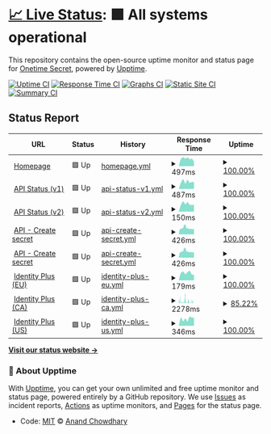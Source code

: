 # [📈 Live Status](https://status.onetimesecret.com): <!--live status--> **🟩 All systems operational**

This repository contains the open-source uptime monitor and status page for [Onetime Secret](https://onetimesecret.com/), powered by [Upptime](https://github.com/upptime/upptime).

[![Uptime CI](https://github.com/onetimesecret/status/workflows/Uptime%20CI/badge.svg)](https://github.com/onetimesecret/status/actions?query=workflow%3A%22Uptime+CI%22)
[![Response Time CI](https://github.com/onetimesecret/status/workflows/Response%20Time%20CI/badge.svg)](https://github.com/onetimesecret/status/actions?query=workflow%3A%22Response+Time+CI%22)
[![Graphs CI](https://github.com/onetimesecret/status/workflows/Graphs%20CI/badge.svg)](https://github.com/onetimesecret/status/actions?query=workflow%3A%22Graphs+CI%22)
[![Static Site CI](https://github.com/onetimesecret/status/workflows/Static%20Site%20CI/badge.svg)](https://github.com/onetimesecret/status/actions?query=workflow%3A%22Static+Site+CI%22)
[![Summary CI](https://github.com/onetimesecret/status/workflows/Summary%20CI/badge.svg)](https://github.com/onetimesecret/status/actions?query=workflow%3A%22Summary+CI%22)

## Status Report

<!--start: status pages-->
<!-- This summary is generated by Upptime (https://github.com/upptime/upptime) -->
<!-- Do not edit this manually, your changes will be overwritten -->
<!-- prettier-ignore -->
| URL | Status | History | Response Time | Uptime |
| --- | ------ | ------- | ------------- | ------ |
| <img alt="" src="https://icons.duckduckgo.com/ip3/onetimesecret.com.ico" height="13"> [Homepage](https://onetimesecret.com/) | 🟩 Up | [homepage.yml](https://github.com/onetimesecret/status/commits/HEAD/history/homepage.yml) | <details><summary><img alt="Response time graph" src="./graphs/homepage/response-time-week.png" height="20"> 497ms</summary><br><a href="https://status.onetimesecret.com/history/homepage"><img alt="Response time 829" src="https://img.shields.io/endpoint?url=https%3A%2F%2Fraw.githubusercontent.com%2Fonetimesecret%2Fstatus%2FHEAD%2Fapi%2Fhomepage%2Fresponse-time.json"></a><br><a href="https://status.onetimesecret.com/history/homepage"><img alt="24-hour response time 274" src="https://img.shields.io/endpoint?url=https%3A%2F%2Fraw.githubusercontent.com%2Fonetimesecret%2Fstatus%2FHEAD%2Fapi%2Fhomepage%2Fresponse-time-day.json"></a><br><a href="https://status.onetimesecret.com/history/homepage"><img alt="7-day response time 497" src="https://img.shields.io/endpoint?url=https%3A%2F%2Fraw.githubusercontent.com%2Fonetimesecret%2Fstatus%2FHEAD%2Fapi%2Fhomepage%2Fresponse-time-week.json"></a><br><a href="https://status.onetimesecret.com/history/homepage"><img alt="30-day response time 478" src="https://img.shields.io/endpoint?url=https%3A%2F%2Fraw.githubusercontent.com%2Fonetimesecret%2Fstatus%2FHEAD%2Fapi%2Fhomepage%2Fresponse-time-month.json"></a><br><a href="https://status.onetimesecret.com/history/homepage"><img alt="1-year response time 829" src="https://img.shields.io/endpoint?url=https%3A%2F%2Fraw.githubusercontent.com%2Fonetimesecret%2Fstatus%2FHEAD%2Fapi%2Fhomepage%2Fresponse-time-year.json"></a></details> | <details><summary><a href="https://status.onetimesecret.com/history/homepage">100.00%</a></summary><a href="https://status.onetimesecret.com/history/homepage"><img alt="All-time uptime 99.11%" src="https://img.shields.io/endpoint?url=https%3A%2F%2Fraw.githubusercontent.com%2Fonetimesecret%2Fstatus%2FHEAD%2Fapi%2Fhomepage%2Fuptime.json"></a><br><a href="https://status.onetimesecret.com/history/homepage"><img alt="24-hour uptime 100.00%" src="https://img.shields.io/endpoint?url=https%3A%2F%2Fraw.githubusercontent.com%2Fonetimesecret%2Fstatus%2FHEAD%2Fapi%2Fhomepage%2Fuptime-day.json"></a><br><a href="https://status.onetimesecret.com/history/homepage"><img alt="7-day uptime 100.00%" src="https://img.shields.io/endpoint?url=https%3A%2F%2Fraw.githubusercontent.com%2Fonetimesecret%2Fstatus%2FHEAD%2Fapi%2Fhomepage%2Fuptime-week.json"></a><br><a href="https://status.onetimesecret.com/history/homepage"><img alt="30-day uptime 100.00%" src="https://img.shields.io/endpoint?url=https%3A%2F%2Fraw.githubusercontent.com%2Fonetimesecret%2Fstatus%2FHEAD%2Fapi%2Fhomepage%2Fuptime-month.json"></a><br><a href="https://status.onetimesecret.com/history/homepage"><img alt="1-year uptime 99.11%" src="https://img.shields.io/endpoint?url=https%3A%2F%2Fraw.githubusercontent.com%2Fonetimesecret%2Fstatus%2FHEAD%2Fapi%2Fhomepage%2Fuptime-year.json"></a></details>
| <img alt="" src="https://icons.duckduckgo.com/ip3/eu.onetimesecret.com.ico" height="13"> [API Status (v1)](https://eu.onetimesecret.com/api/v1/status) | 🟩 Up | [api-status-v1.yml](https://github.com/onetimesecret/status/commits/HEAD/history/api-status-v1.yml) | <details><summary><img alt="Response time graph" src="./graphs/api-status-v1/response-time-week.png" height="20"> 487ms</summary><br><a href="https://status.onetimesecret.com/history/api-status-v1"><img alt="Response time 401" src="https://img.shields.io/endpoint?url=https%3A%2F%2Fraw.githubusercontent.com%2Fonetimesecret%2Fstatus%2FHEAD%2Fapi%2Fapi-status-v1%2Fresponse-time.json"></a><br><a href="https://status.onetimesecret.com/history/api-status-v1"><img alt="24-hour response time 462" src="https://img.shields.io/endpoint?url=https%3A%2F%2Fraw.githubusercontent.com%2Fonetimesecret%2Fstatus%2FHEAD%2Fapi%2Fapi-status-v1%2Fresponse-time-day.json"></a><br><a href="https://status.onetimesecret.com/history/api-status-v1"><img alt="7-day response time 487" src="https://img.shields.io/endpoint?url=https%3A%2F%2Fraw.githubusercontent.com%2Fonetimesecret%2Fstatus%2FHEAD%2Fapi%2Fapi-status-v1%2Fresponse-time-week.json"></a><br><a href="https://status.onetimesecret.com/history/api-status-v1"><img alt="30-day response time 490" src="https://img.shields.io/endpoint?url=https%3A%2F%2Fraw.githubusercontent.com%2Fonetimesecret%2Fstatus%2FHEAD%2Fapi%2Fapi-status-v1%2Fresponse-time-month.json"></a><br><a href="https://status.onetimesecret.com/history/api-status-v1"><img alt="1-year response time 401" src="https://img.shields.io/endpoint?url=https%3A%2F%2Fraw.githubusercontent.com%2Fonetimesecret%2Fstatus%2FHEAD%2Fapi%2Fapi-status-v1%2Fresponse-time-year.json"></a></details> | <details><summary><a href="https://status.onetimesecret.com/history/api-status-v1">100.00%</a></summary><a href="https://status.onetimesecret.com/history/api-status-v1"><img alt="All-time uptime 99.19%" src="https://img.shields.io/endpoint?url=https%3A%2F%2Fraw.githubusercontent.com%2Fonetimesecret%2Fstatus%2FHEAD%2Fapi%2Fapi-status-v1%2Fuptime.json"></a><br><a href="https://status.onetimesecret.com/history/api-status-v1"><img alt="24-hour uptime 100.00%" src="https://img.shields.io/endpoint?url=https%3A%2F%2Fraw.githubusercontent.com%2Fonetimesecret%2Fstatus%2FHEAD%2Fapi%2Fapi-status-v1%2Fuptime-day.json"></a><br><a href="https://status.onetimesecret.com/history/api-status-v1"><img alt="7-day uptime 100.00%" src="https://img.shields.io/endpoint?url=https%3A%2F%2Fraw.githubusercontent.com%2Fonetimesecret%2Fstatus%2FHEAD%2Fapi%2Fapi-status-v1%2Fuptime-week.json"></a><br><a href="https://status.onetimesecret.com/history/api-status-v1"><img alt="30-day uptime 100.00%" src="https://img.shields.io/endpoint?url=https%3A%2F%2Fraw.githubusercontent.com%2Fonetimesecret%2Fstatus%2FHEAD%2Fapi%2Fapi-status-v1%2Fuptime-month.json"></a><br><a href="https://status.onetimesecret.com/history/api-status-v1"><img alt="1-year uptime 99.19%" src="https://img.shields.io/endpoint?url=https%3A%2F%2Fraw.githubusercontent.com%2Fonetimesecret%2Fstatus%2FHEAD%2Fapi%2Fapi-status-v1%2Fuptime-year.json"></a></details>
| <img alt="" src="https://icons.duckduckgo.com/ip3/eu.onetimesecret.com.ico" height="13"> [API Status (v2)](https://eu.onetimesecret.com/api/v2/status) | 🟩 Up | [api-status-v2.yml](https://github.com/onetimesecret/status/commits/HEAD/history/api-status-v2.yml) | <details><summary><img alt="Response time graph" src="./graphs/api-status-v2/response-time-week.png" height="20"> 150ms</summary><br><a href="https://status.onetimesecret.com/history/api-status-v2"><img alt="Response time 158" src="https://img.shields.io/endpoint?url=https%3A%2F%2Fraw.githubusercontent.com%2Fonetimesecret%2Fstatus%2FHEAD%2Fapi%2Fapi-status-v2%2Fresponse-time.json"></a><br><a href="https://status.onetimesecret.com/history/api-status-v2"><img alt="24-hour response time 129" src="https://img.shields.io/endpoint?url=https%3A%2F%2Fraw.githubusercontent.com%2Fonetimesecret%2Fstatus%2FHEAD%2Fapi%2Fapi-status-v2%2Fresponse-time-day.json"></a><br><a href="https://status.onetimesecret.com/history/api-status-v2"><img alt="7-day response time 150" src="https://img.shields.io/endpoint?url=https%3A%2F%2Fraw.githubusercontent.com%2Fonetimesecret%2Fstatus%2FHEAD%2Fapi%2Fapi-status-v2%2Fresponse-time-week.json"></a><br><a href="https://status.onetimesecret.com/history/api-status-v2"><img alt="30-day response time 151" src="https://img.shields.io/endpoint?url=https%3A%2F%2Fraw.githubusercontent.com%2Fonetimesecret%2Fstatus%2FHEAD%2Fapi%2Fapi-status-v2%2Fresponse-time-month.json"></a><br><a href="https://status.onetimesecret.com/history/api-status-v2"><img alt="1-year response time 158" src="https://img.shields.io/endpoint?url=https%3A%2F%2Fraw.githubusercontent.com%2Fonetimesecret%2Fstatus%2FHEAD%2Fapi%2Fapi-status-v2%2Fresponse-time-year.json"></a></details> | <details><summary><a href="https://status.onetimesecret.com/history/api-status-v2">100.00%</a></summary><a href="https://status.onetimesecret.com/history/api-status-v2"><img alt="All-time uptime 100.00%" src="https://img.shields.io/endpoint?url=https%3A%2F%2Fraw.githubusercontent.com%2Fonetimesecret%2Fstatus%2FHEAD%2Fapi%2Fapi-status-v2%2Fuptime.json"></a><br><a href="https://status.onetimesecret.com/history/api-status-v2"><img alt="24-hour uptime 100.00%" src="https://img.shields.io/endpoint?url=https%3A%2F%2Fraw.githubusercontent.com%2Fonetimesecret%2Fstatus%2FHEAD%2Fapi%2Fapi-status-v2%2Fuptime-day.json"></a><br><a href="https://status.onetimesecret.com/history/api-status-v2"><img alt="7-day uptime 100.00%" src="https://img.shields.io/endpoint?url=https%3A%2F%2Fraw.githubusercontent.com%2Fonetimesecret%2Fstatus%2FHEAD%2Fapi%2Fapi-status-v2%2Fuptime-week.json"></a><br><a href="https://status.onetimesecret.com/history/api-status-v2"><img alt="30-day uptime 100.00%" src="https://img.shields.io/endpoint?url=https%3A%2F%2Fraw.githubusercontent.com%2Fonetimesecret%2Fstatus%2FHEAD%2Fapi%2Fapi-status-v2%2Fuptime-month.json"></a><br><a href="https://status.onetimesecret.com/history/api-status-v2"><img alt="1-year uptime 100.00%" src="https://img.shields.io/endpoint?url=https%3A%2F%2Fraw.githubusercontent.com%2Fonetimesecret%2Fstatus%2FHEAD%2Fapi%2Fapi-status-v2%2Fuptime-year.json"></a></details>
| <img alt="" src="https://icons.duckduckgo.com/ip3/eu.onetimesecret.com.ico" height="13"> [API - Create secret](https://eu.onetimesecret.com/api/v1/share) | 🟩 Up | [api-create-secret.yml](https://github.com/onetimesecret/status/commits/HEAD/history/api-create-secret.yml) | <details><summary><img alt="Response time graph" src="./graphs/api-create-secret/response-time-week.png" height="20"> 426ms</summary><br><a href="https://status.onetimesecret.com/history/api-create-secret"><img alt="Response time 413" src="https://img.shields.io/endpoint?url=https%3A%2F%2Fraw.githubusercontent.com%2Fonetimesecret%2Fstatus%2FHEAD%2Fapi%2Fapi-create-secret%2Fresponse-time.json"></a><br><a href="https://status.onetimesecret.com/history/api-create-secret"><img alt="24-hour response time 365" src="https://img.shields.io/endpoint?url=https%3A%2F%2Fraw.githubusercontent.com%2Fonetimesecret%2Fstatus%2FHEAD%2Fapi%2Fapi-create-secret%2Fresponse-time-day.json"></a><br><a href="https://status.onetimesecret.com/history/api-create-secret"><img alt="7-day response time 426" src="https://img.shields.io/endpoint?url=https%3A%2F%2Fraw.githubusercontent.com%2Fonetimesecret%2Fstatus%2FHEAD%2Fapi%2Fapi-create-secret%2Fresponse-time-week.json"></a><br><a href="https://status.onetimesecret.com/history/api-create-secret"><img alt="30-day response time 315" src="https://img.shields.io/endpoint?url=https%3A%2F%2Fraw.githubusercontent.com%2Fonetimesecret%2Fstatus%2FHEAD%2Fapi%2Fapi-create-secret%2Fresponse-time-month.json"></a><br><a href="https://status.onetimesecret.com/history/api-create-secret"><img alt="1-year response time 413" src="https://img.shields.io/endpoint?url=https%3A%2F%2Fraw.githubusercontent.com%2Fonetimesecret%2Fstatus%2FHEAD%2Fapi%2Fapi-create-secret%2Fresponse-time-year.json"></a></details> | <details><summary><a href="https://status.onetimesecret.com/history/api-create-secret">100.00%</a></summary><a href="https://status.onetimesecret.com/history/api-create-secret"><img alt="All-time uptime 99.21%" src="https://img.shields.io/endpoint?url=https%3A%2F%2Fraw.githubusercontent.com%2Fonetimesecret%2Fstatus%2FHEAD%2Fapi%2Fapi-create-secret%2Fuptime.json"></a><br><a href="https://status.onetimesecret.com/history/api-create-secret"><img alt="24-hour uptime 100.00%" src="https://img.shields.io/endpoint?url=https%3A%2F%2Fraw.githubusercontent.com%2Fonetimesecret%2Fstatus%2FHEAD%2Fapi%2Fapi-create-secret%2Fuptime-day.json"></a><br><a href="https://status.onetimesecret.com/history/api-create-secret"><img alt="7-day uptime 100.00%" src="https://img.shields.io/endpoint?url=https%3A%2F%2Fraw.githubusercontent.com%2Fonetimesecret%2Fstatus%2FHEAD%2Fapi%2Fapi-create-secret%2Fuptime-week.json"></a><br><a href="https://status.onetimesecret.com/history/api-create-secret"><img alt="30-day uptime 100.00%" src="https://img.shields.io/endpoint?url=https%3A%2F%2Fraw.githubusercontent.com%2Fonetimesecret%2Fstatus%2FHEAD%2Fapi%2Fapi-create-secret%2Fuptime-month.json"></a><br><a href="https://status.onetimesecret.com/history/api-create-secret"><img alt="1-year uptime 99.21%" src="https://img.shields.io/endpoint?url=https%3A%2F%2Fraw.githubusercontent.com%2Fonetimesecret%2Fstatus%2FHEAD%2Fapi%2Fapi-create-secret%2Fuptime-year.json"></a></details>
| <img alt="" src="https://icons.duckduckgo.com/ip3/eu.onetimesecret.com.ico" height="13"> [API - Create secret](https://eu.onetimesecret.com/api/v2/secret/conceal) | 🟩 Up | [api-create-secret.yml](https://github.com/onetimesecret/status/commits/HEAD/history/api-create-secret.yml) | <details><summary><img alt="Response time graph" src="./graphs/api-create-secret/response-time-week.png" height="20"> 426ms</summary><br><a href="https://status.onetimesecret.com/history/api-create-secret"><img alt="Response time 413" src="https://img.shields.io/endpoint?url=https%3A%2F%2Fraw.githubusercontent.com%2Fonetimesecret%2Fstatus%2FHEAD%2Fapi%2Fapi-create-secret%2Fresponse-time.json"></a><br><a href="https://status.onetimesecret.com/history/api-create-secret"><img alt="24-hour response time 365" src="https://img.shields.io/endpoint?url=https%3A%2F%2Fraw.githubusercontent.com%2Fonetimesecret%2Fstatus%2FHEAD%2Fapi%2Fapi-create-secret%2Fresponse-time-day.json"></a><br><a href="https://status.onetimesecret.com/history/api-create-secret"><img alt="7-day response time 426" src="https://img.shields.io/endpoint?url=https%3A%2F%2Fraw.githubusercontent.com%2Fonetimesecret%2Fstatus%2FHEAD%2Fapi%2Fapi-create-secret%2Fresponse-time-week.json"></a><br><a href="https://status.onetimesecret.com/history/api-create-secret"><img alt="30-day response time 315" src="https://img.shields.io/endpoint?url=https%3A%2F%2Fraw.githubusercontent.com%2Fonetimesecret%2Fstatus%2FHEAD%2Fapi%2Fapi-create-secret%2Fresponse-time-month.json"></a><br><a href="https://status.onetimesecret.com/history/api-create-secret"><img alt="1-year response time 413" src="https://img.shields.io/endpoint?url=https%3A%2F%2Fraw.githubusercontent.com%2Fonetimesecret%2Fstatus%2FHEAD%2Fapi%2Fapi-create-secret%2Fresponse-time-year.json"></a></details> | <details><summary><a href="https://status.onetimesecret.com/history/api-create-secret">100.00%</a></summary><a href="https://status.onetimesecret.com/history/api-create-secret"><img alt="All-time uptime 99.21%" src="https://img.shields.io/endpoint?url=https%3A%2F%2Fraw.githubusercontent.com%2Fonetimesecret%2Fstatus%2FHEAD%2Fapi%2Fapi-create-secret%2Fuptime.json"></a><br><a href="https://status.onetimesecret.com/history/api-create-secret"><img alt="24-hour uptime 100.00%" src="https://img.shields.io/endpoint?url=https%3A%2F%2Fraw.githubusercontent.com%2Fonetimesecret%2Fstatus%2FHEAD%2Fapi%2Fapi-create-secret%2Fuptime-day.json"></a><br><a href="https://status.onetimesecret.com/history/api-create-secret"><img alt="7-day uptime 100.00%" src="https://img.shields.io/endpoint?url=https%3A%2F%2Fraw.githubusercontent.com%2Fonetimesecret%2Fstatus%2FHEAD%2Fapi%2Fapi-create-secret%2Fuptime-week.json"></a><br><a href="https://status.onetimesecret.com/history/api-create-secret"><img alt="30-day uptime 100.00%" src="https://img.shields.io/endpoint?url=https%3A%2F%2Fraw.githubusercontent.com%2Fonetimesecret%2Fstatus%2FHEAD%2Fapi%2Fapi-create-secret%2Fuptime-month.json"></a><br><a href="https://status.onetimesecret.com/history/api-create-secret"><img alt="1-year uptime 99.21%" src="https://img.shields.io/endpoint?url=https%3A%2F%2Fraw.githubusercontent.com%2Fonetimesecret%2Fstatus%2FHEAD%2Fapi%2Fapi-create-secret%2Fuptime-year.json"></a></details>
| <img alt="" src="https://icons.duckduckgo.com/ip3/eu.onetimesecret.com.ico" height="13"> [Identity Plus (EU)](https://eu.onetimesecret.com/) | 🟩 Up | [identity-plus-eu.yml](https://github.com/onetimesecret/status/commits/HEAD/history/identity-plus-eu.yml) | <details><summary><img alt="Response time graph" src="./graphs/identity-plus-eu/response-time-week.png" height="20"> 179ms</summary><br><a href="https://status.onetimesecret.com/history/identity-plus-eu"><img alt="Response time 694" src="https://img.shields.io/endpoint?url=https%3A%2F%2Fraw.githubusercontent.com%2Fonetimesecret%2Fstatus%2FHEAD%2Fapi%2Fidentity-plus-eu%2Fresponse-time.json"></a><br><a href="https://status.onetimesecret.com/history/identity-plus-eu"><img alt="24-hour response time 139" src="https://img.shields.io/endpoint?url=https%3A%2F%2Fraw.githubusercontent.com%2Fonetimesecret%2Fstatus%2FHEAD%2Fapi%2Fidentity-plus-eu%2Fresponse-time-day.json"></a><br><a href="https://status.onetimesecret.com/history/identity-plus-eu"><img alt="7-day response time 179" src="https://img.shields.io/endpoint?url=https%3A%2F%2Fraw.githubusercontent.com%2Fonetimesecret%2Fstatus%2FHEAD%2Fapi%2Fidentity-plus-eu%2Fresponse-time-week.json"></a><br><a href="https://status.onetimesecret.com/history/identity-plus-eu"><img alt="30-day response time 168" src="https://img.shields.io/endpoint?url=https%3A%2F%2Fraw.githubusercontent.com%2Fonetimesecret%2Fstatus%2FHEAD%2Fapi%2Fidentity-plus-eu%2Fresponse-time-month.json"></a><br><a href="https://status.onetimesecret.com/history/identity-plus-eu"><img alt="1-year response time 694" src="https://img.shields.io/endpoint?url=https%3A%2F%2Fraw.githubusercontent.com%2Fonetimesecret%2Fstatus%2FHEAD%2Fapi%2Fidentity-plus-eu%2Fresponse-time-year.json"></a></details> | <details><summary><a href="https://status.onetimesecret.com/history/identity-plus-eu">100.00%</a></summary><a href="https://status.onetimesecret.com/history/identity-plus-eu"><img alt="All-time uptime 98.38%" src="https://img.shields.io/endpoint?url=https%3A%2F%2Fraw.githubusercontent.com%2Fonetimesecret%2Fstatus%2FHEAD%2Fapi%2Fidentity-plus-eu%2Fuptime.json"></a><br><a href="https://status.onetimesecret.com/history/identity-plus-eu"><img alt="24-hour uptime 100.00%" src="https://img.shields.io/endpoint?url=https%3A%2F%2Fraw.githubusercontent.com%2Fonetimesecret%2Fstatus%2FHEAD%2Fapi%2Fidentity-plus-eu%2Fuptime-day.json"></a><br><a href="https://status.onetimesecret.com/history/identity-plus-eu"><img alt="7-day uptime 100.00%" src="https://img.shields.io/endpoint?url=https%3A%2F%2Fraw.githubusercontent.com%2Fonetimesecret%2Fstatus%2FHEAD%2Fapi%2Fidentity-plus-eu%2Fuptime-week.json"></a><br><a href="https://status.onetimesecret.com/history/identity-plus-eu"><img alt="30-day uptime 100.00%" src="https://img.shields.io/endpoint?url=https%3A%2F%2Fraw.githubusercontent.com%2Fonetimesecret%2Fstatus%2FHEAD%2Fapi%2Fidentity-plus-eu%2Fuptime-month.json"></a><br><a href="https://status.onetimesecret.com/history/identity-plus-eu"><img alt="1-year uptime 98.38%" src="https://img.shields.io/endpoint?url=https%3A%2F%2Fraw.githubusercontent.com%2Fonetimesecret%2Fstatus%2FHEAD%2Fapi%2Fidentity-plus-eu%2Fuptime-year.json"></a></details>
| <img alt="" src="https://icons.duckduckgo.com/ip3/ca.onetimesecret.com.ico" height="13"> [Identity Plus (CA)](https://ca.onetimesecret.com/) | 🟩 Up | [identity-plus-ca.yml](https://github.com/onetimesecret/status/commits/HEAD/history/identity-plus-ca.yml) | <details><summary><img alt="Response time graph" src="./graphs/identity-plus-ca/response-time-week.png" height="20"> 2278ms</summary><br><a href="https://status.onetimesecret.com/history/identity-plus-ca"><img alt="Response time 2602" src="https://img.shields.io/endpoint?url=https%3A%2F%2Fraw.githubusercontent.com%2Fonetimesecret%2Fstatus%2FHEAD%2Fapi%2Fidentity-plus-ca%2Fresponse-time.json"></a><br><a href="https://status.onetimesecret.com/history/identity-plus-ca"><img alt="24-hour response time 182" src="https://img.shields.io/endpoint?url=https%3A%2F%2Fraw.githubusercontent.com%2Fonetimesecret%2Fstatus%2FHEAD%2Fapi%2Fidentity-plus-ca%2Fresponse-time-day.json"></a><br><a href="https://status.onetimesecret.com/history/identity-plus-ca"><img alt="7-day response time 2278" src="https://img.shields.io/endpoint?url=https%3A%2F%2Fraw.githubusercontent.com%2Fonetimesecret%2Fstatus%2FHEAD%2Fapi%2Fidentity-plus-ca%2Fresponse-time-week.json"></a><br><a href="https://status.onetimesecret.com/history/identity-plus-ca"><img alt="30-day response time 2866" src="https://img.shields.io/endpoint?url=https%3A%2F%2Fraw.githubusercontent.com%2Fonetimesecret%2Fstatus%2FHEAD%2Fapi%2Fidentity-plus-ca%2Fresponse-time-month.json"></a><br><a href="https://status.onetimesecret.com/history/identity-plus-ca"><img alt="1-year response time 2602" src="https://img.shields.io/endpoint?url=https%3A%2F%2Fraw.githubusercontent.com%2Fonetimesecret%2Fstatus%2FHEAD%2Fapi%2Fidentity-plus-ca%2Fresponse-time-year.json"></a></details> | <details><summary><a href="https://status.onetimesecret.com/history/identity-plus-ca">85.22%</a></summary><a href="https://status.onetimesecret.com/history/identity-plus-ca"><img alt="All-time uptime 96.28%" src="https://img.shields.io/endpoint?url=https%3A%2F%2Fraw.githubusercontent.com%2Fonetimesecret%2Fstatus%2FHEAD%2Fapi%2Fidentity-plus-ca%2Fuptime.json"></a><br><a href="https://status.onetimesecret.com/history/identity-plus-ca"><img alt="24-hour uptime 88.49%" src="https://img.shields.io/endpoint?url=https%3A%2F%2Fraw.githubusercontent.com%2Fonetimesecret%2Fstatus%2FHEAD%2Fapi%2Fidentity-plus-ca%2Fuptime-day.json"></a><br><a href="https://status.onetimesecret.com/history/identity-plus-ca"><img alt="7-day uptime 85.22%" src="https://img.shields.io/endpoint?url=https%3A%2F%2Fraw.githubusercontent.com%2Fonetimesecret%2Fstatus%2FHEAD%2Fapi%2Fidentity-plus-ca%2Fuptime-week.json"></a><br><a href="https://status.onetimesecret.com/history/identity-plus-ca"><img alt="30-day uptime 91.95%" src="https://img.shields.io/endpoint?url=https%3A%2F%2Fraw.githubusercontent.com%2Fonetimesecret%2Fstatus%2FHEAD%2Fapi%2Fidentity-plus-ca%2Fuptime-month.json"></a><br><a href="https://status.onetimesecret.com/history/identity-plus-ca"><img alt="1-year uptime 96.28%" src="https://img.shields.io/endpoint?url=https%3A%2F%2Fraw.githubusercontent.com%2Fonetimesecret%2Fstatus%2FHEAD%2Fapi%2Fidentity-plus-ca%2Fuptime-year.json"></a></details>
| <img alt="" src="https://icons.duckduckgo.com/ip3/us.onetimesecret.com.ico" height="13"> [Identity Plus (US)](https://us.onetimesecret.com/) | 🟩 Up | [identity-plus-us.yml](https://github.com/onetimesecret/status/commits/HEAD/history/identity-plus-us.yml) | <details><summary><img alt="Response time graph" src="./graphs/identity-plus-us/response-time-week.png" height="20"> 346ms</summary><br><a href="https://status.onetimesecret.com/history/identity-plus-us"><img alt="Response time 315" src="https://img.shields.io/endpoint?url=https%3A%2F%2Fraw.githubusercontent.com%2Fonetimesecret%2Fstatus%2FHEAD%2Fapi%2Fidentity-plus-us%2Fresponse-time.json"></a><br><a href="https://status.onetimesecret.com/history/identity-plus-us"><img alt="24-hour response time 403" src="https://img.shields.io/endpoint?url=https%3A%2F%2Fraw.githubusercontent.com%2Fonetimesecret%2Fstatus%2FHEAD%2Fapi%2Fidentity-plus-us%2Fresponse-time-day.json"></a><br><a href="https://status.onetimesecret.com/history/identity-plus-us"><img alt="7-day response time 346" src="https://img.shields.io/endpoint?url=https%3A%2F%2Fraw.githubusercontent.com%2Fonetimesecret%2Fstatus%2FHEAD%2Fapi%2Fidentity-plus-us%2Fresponse-time-week.json"></a><br><a href="https://status.onetimesecret.com/history/identity-plus-us"><img alt="30-day response time 325" src="https://img.shields.io/endpoint?url=https%3A%2F%2Fraw.githubusercontent.com%2Fonetimesecret%2Fstatus%2FHEAD%2Fapi%2Fidentity-plus-us%2Fresponse-time-month.json"></a><br><a href="https://status.onetimesecret.com/history/identity-plus-us"><img alt="1-year response time 315" src="https://img.shields.io/endpoint?url=https%3A%2F%2Fraw.githubusercontent.com%2Fonetimesecret%2Fstatus%2FHEAD%2Fapi%2Fidentity-plus-us%2Fresponse-time-year.json"></a></details> | <details><summary><a href="https://status.onetimesecret.com/history/identity-plus-us">100.00%</a></summary><a href="https://status.onetimesecret.com/history/identity-plus-us"><img alt="All-time uptime 100.00%" src="https://img.shields.io/endpoint?url=https%3A%2F%2Fraw.githubusercontent.com%2Fonetimesecret%2Fstatus%2FHEAD%2Fapi%2Fidentity-plus-us%2Fuptime.json"></a><br><a href="https://status.onetimesecret.com/history/identity-plus-us"><img alt="24-hour uptime 100.00%" src="https://img.shields.io/endpoint?url=https%3A%2F%2Fraw.githubusercontent.com%2Fonetimesecret%2Fstatus%2FHEAD%2Fapi%2Fidentity-plus-us%2Fuptime-day.json"></a><br><a href="https://status.onetimesecret.com/history/identity-plus-us"><img alt="7-day uptime 100.00%" src="https://img.shields.io/endpoint?url=https%3A%2F%2Fraw.githubusercontent.com%2Fonetimesecret%2Fstatus%2FHEAD%2Fapi%2Fidentity-plus-us%2Fuptime-week.json"></a><br><a href="https://status.onetimesecret.com/history/identity-plus-us"><img alt="30-day uptime 100.00%" src="https://img.shields.io/endpoint?url=https%3A%2F%2Fraw.githubusercontent.com%2Fonetimesecret%2Fstatus%2FHEAD%2Fapi%2Fidentity-plus-us%2Fuptime-month.json"></a><br><a href="https://status.onetimesecret.com/history/identity-plus-us"><img alt="1-year uptime 100.00%" src="https://img.shields.io/endpoint?url=https%3A%2F%2Fraw.githubusercontent.com%2Fonetimesecret%2Fstatus%2FHEAD%2Fapi%2Fidentity-plus-us%2Fuptime-year.json"></a></details>

<!--end: status pages-->

[**Visit our status website →**](https://status.onetimesecret.com)

### 📄 About Upptime

With [Upptime](https://upptime.js.org), you can get your own unlimited and free uptime monitor and status page, powered entirely by a GitHub repository. We use [Issues](https://github.com/onetimesecret/status/issues) as incident reports, [Actions](https://github.com/onetimesecret/status/actions) as uptime monitors, and [Pages](https://status.onetimesecret.com) for the status page.

- Code: [MIT](./LICENSE) © [Anand Chowdhary](https://anandchowdhary.com)
